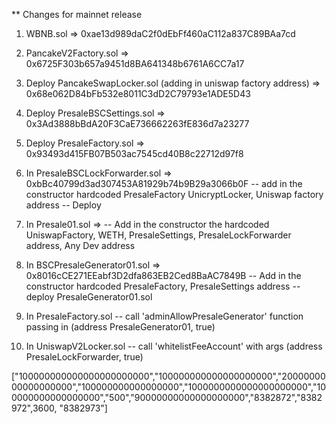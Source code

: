 ** Changes for mainnet release

1. WBNB.sol => 0xae13d989daC2f0dEbFf460aC112a837C89BAa7cd

2. PancakeV2Factory.sol => 0x6725F303b657a9451d8BA641348b6761A6CC7a17

3. Deploy PancakeSwapLocker.sol (adding in uniswap factory address) => 0x68e062D84bFb532e8011C3dD2C79793e1ADE5D43

4. Deploy PresaleBSCSettings.sol => 0x3Ad3888bBdA20F3CaE736662263fE836d7a23277

5. Deploy PresaleFactory.sol => 0x93493d415FB07B503ac7545cd40B8c22712d97f8

6. In PresaleBSCLockForwarder.sol => 0xbBc40799d3ad307453A81929b74b9B29a3066b0F
   -- add in the constructor hardcoded PresaleFactory UnicryptLocker, Uniswap factory address
   -- Deploy

7. In Presale01.sol =>
   -- Add in the constructor the hardcoded UniswapFactory, WETH, PresaleSettings, PresaleLockForwarder address, Any Dev address

8. In BSCPresaleGenerator01.sol => 0x8016cCE271EEabf3D2dfa863EB2Ced8BaAC7849B
  -- Add in the constructor hardcoded PresaleFactory, PresaleSettings address
  -- deploy PresaleGenerator01.sol

9. In PresaleFactory.sol
  -- call 'adminAllowPresaleGenerator' function passing in (address PresaleGenerator01, true)

10. In UniswapV2Locker.sol
  -- call 'whitelistFeeAccount' with args (address PresaleLockForwarder, true)


  ["100000000000000000000000","100000000000000000000","2000000000000000000","100000000000000000","1000000000000000000000","100000000000000000","500","90000000000000000000","8382872","8382972",3600, "8382973"]